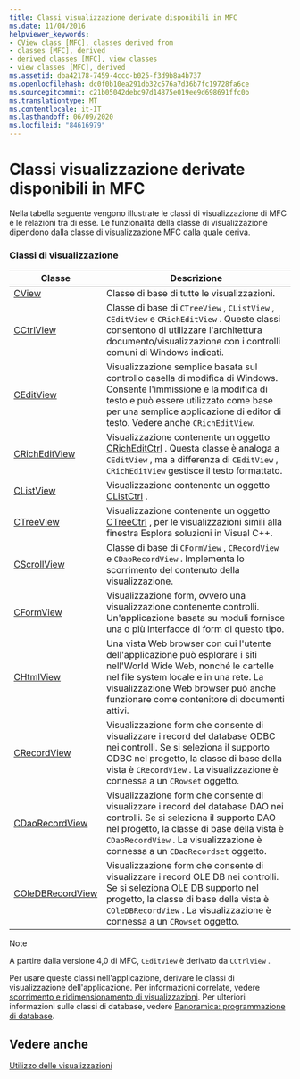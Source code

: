 ```yaml
---
title: Classi visualizzazione derivate disponibili in MFC
ms.date: 11/04/2016
helpviewer_keywords:
- CView class [MFC], classes derived from
- classes [MFC], derived
- derived classes [MFC], view classes
- view classes [MFC], derived
ms.assetid: dba42178-7459-4ccc-b025-f3d9b8a4b737
ms.openlocfilehash: dc0f0b10ea291db32c576a7d36b7fc19728fa6ce
ms.sourcegitcommit: c21b05042debc97d14875e019ee9d698691ffc0b
ms.translationtype: MT
ms.contentlocale: it-IT
ms.lasthandoff: 06/09/2020
ms.locfileid: "84616979"
---
```

# <a name="derived-view-classes-available-in-mfc"></a>Classi visualizzazione derivate disponibili in MFC

Nella tabella seguente vengono illustrate le classi di visualizzazione di MFC e le relazioni tra di esse. Le funzionalità della classe di visualizzazione dipendono dalla classe di visualizzazione MFC dalla quale deriva.

### <a name="view-classes"></a>Classi di visualizzazione

|Classe|Descrizione|
|-----------|-----------------|
|[CView](reference/cview-class.md)|Classe di base di tutte le visualizzazioni.|
|[CCtrlView](reference/cctrlview-class.md)|Classe di base di `CTreeView` , `CListView` , `CEditView` e `CRichEditView` . Queste classi consentono di utilizzare l'architettura documento/visualizzazione con i controlli comuni di Windows indicati.|
|[CEditView](reference/ceditview-class.md)|Visualizzazione semplice basata sul controllo casella di modifica di Windows. Consente l'immissione e la modifica di testo e può essere utilizzato come base per una semplice applicazione di editor di testo. Vedere anche `CRichEditView`.|
|[CRichEditView](reference/cricheditview-class.md)|Visualizzazione contenente un oggetto [CRichEditCtrl](reference/cricheditctrl-class.md) . Questa classe è analoga a `CEditView` , ma a differenza di `CEditView` , `CRichEditView` gestisce il testo formattato.|
|[CListView](reference/clistview-class.md)|Visualizzazione contenente un oggetto [CListCtrl](reference/clistctrl-class.md) .|
|[CTreeView](reference/ctreeview-class.md)|Visualizzazione contenente un oggetto [CTreeCtrl](reference/ctreectrl-class.md) , per le visualizzazioni simili alla finestra Esplora soluzioni in Visual C++.|
|[CScrollView](reference/cscrollview-class.md)|Classe di base di `CFormView` , `CRecordView` e `CDaoRecordView` . Implementa lo scorrimento del contenuto della visualizzazione.|
|[CFormView](reference/cformview-class.md)|Visualizzazione form, ovvero una visualizzazione contenente controlli. Un'applicazione basata su moduli fornisce una o più interfacce di form di questo tipo.|
|[CHtmlView](reference/chtmlview-class.md)|Una vista Web browser con cui l'utente dell'applicazione può esplorare i siti nell'World Wide Web, nonché le cartelle nel file system locale e in una rete. La visualizzazione Web browser può anche funzionare come contenitore di documenti attivi.|
|[CRecordView](reference/crecordview-class.md)|Visualizzazione form che consente di visualizzare i record del database ODBC nei controlli. Se si seleziona il supporto ODBC nel progetto, la classe di base della vista è `CRecordView` . La visualizzazione è connessa a un `CRowset` oggetto.|
|[CDaoRecordView](reference/cdaorecordview-class.md)|Visualizzazione form che consente di visualizzare i record del database DAO nei controlli. Se si seleziona il supporto DAO nel progetto, la classe di base della vista è `CDaoRecordView` . La visualizzazione è connessa a un `CDaoRecordset` oggetto.|
|[COleDBRecordView](reference/coledbrecordview-class.md)|Visualizzazione form che consente di visualizzare i record OLE DB nei controlli. Se si seleziona OLE DB supporto nel progetto, la classe di base della vista è `COleDBRecordView` . La visualizzazione è connessa a un `CRowset` oggetto.|

> [!NOTE]
> A partire dalla versione 4,0 di MFC, `CEditView` è derivato da `CCtrlView` .

Per usare queste classi nell'applicazione, derivare le classi di visualizzazione dell'applicazione. Per informazioni correlate, vedere [scorrimento e ridimensionamento di visualizzazioni](scrolling-and-scaling-views.md). Per ulteriori informazioni sulle classi di database, vedere [Panoramica: programmazione di database](../data/data-access-programming-mfc-atl.md).

## <a name="see-also"></a>Vedere anche

[Utilizzo delle visualizzazioni](using-views.md)
